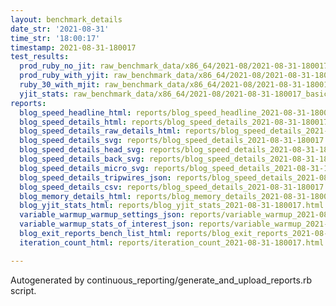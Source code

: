 ```yaml
---
layout: benchmark_details
date_str: '2021-08-31'
time_str: '18:00:17'
timestamp: 2021-08-31-180017
test_results:
  prod_ruby_no_jit: raw_benchmark_data/x86_64/2021-08/2021-08-31-180017_basic_benchmark_prod_ruby_no_jit.json
  prod_ruby_with_yjit: raw_benchmark_data/x86_64/2021-08/2021-08-31-180017_basic_benchmark_prod_ruby_with_yjit.json
  ruby_30_with_mjit: raw_benchmark_data/x86_64/2021-08/2021-08-31-180017_basic_benchmark_ruby_30_with_mjit.json
  yjit_stats: raw_benchmark_data/x86_64/2021-08/2021-08-31-180017_basic_benchmark_yjit_stats.json
reports:
  blog_speed_headline_html: reports/blog_speed_headline_2021-08-31-180017.html
  blog_speed_details_html: reports/blog_speed_details_2021-08-31-180017.html
  blog_speed_details_raw_details_html: reports/blog_speed_details_2021-08-31-180017.raw_details.html
  blog_speed_details_svg: reports/blog_speed_details_2021-08-31-180017.svg
  blog_speed_details_head_svg: reports/blog_speed_details_2021-08-31-180017.head.svg
  blog_speed_details_back_svg: reports/blog_speed_details_2021-08-31-180017.back.svg
  blog_speed_details_micro_svg: reports/blog_speed_details_2021-08-31-180017.micro.svg
  blog_speed_details_tripwires_json: reports/blog_speed_details_2021-08-31-180017.tripwires.json
  blog_speed_details_csv: reports/blog_speed_details_2021-08-31-180017.csv
  blog_memory_details_html: reports/blog_memory_details_2021-08-31-180017.html
  blog_yjit_stats_html: reports/blog_yjit_stats_2021-08-31-180017.html
  variable_warmup_warmup_settings_json: reports/variable_warmup_2021-08-31-180017.warmup_settings.json
  variable_warmup_stats_of_interest_json: reports/variable_warmup_2021-08-31-180017.stats_of_interest.json
  blog_exit_reports_bench_list_html: reports/blog_exit_reports_2021-08-31-180017.bench_list.html
  iteration_count_html: reports/iteration_count_2021-08-31-180017.html

---
```

Autogenerated by continuous_reporting/generate_and_upload_reports.rb script.

